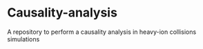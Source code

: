 # Causality-analysis
A repository to perform a causality analysis in heavy-ion collisions simulations
